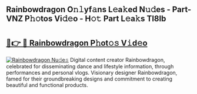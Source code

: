 ## Rainbowdragon O𝚗𝚕yf𝚊ns L𝚎a𝚔ed N𝚞𝚍es - Part-VNZ P𝚑𝚘tos Vi𝚍𝚎o - H𝚘𝚝 Part L𝚎a𝚔s TI8Ib

# <h2><a href="http://kfc4taz.oniu.top/?m=Rainbowdragon">🔗👉 🔴 Rainbowdragon P𝚑ot𝚘𝚜 V𝚒d𝚎o</a></h2>

[![Rainbowdragon Nu𝚍e𝚜](https://i.imgur.com/0qMVB7G.gif)](http://kfc4taz.oniu.top/?m=Rainbowdragon)
Digital content creator Rainbowdragon, celebrated for disseminating dance and lifestyle information, through performances and personal vlogs. Visionary designer Rainbowdragon, famed for their groundbreaking designs and commitment to creating beautiful and functional products.  
